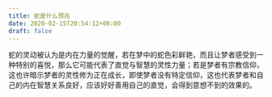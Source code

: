 ```yaml
---
title: 蛇是什么预兆
date: 2020-02-15T20:54:12+08:00
draft: false
---
```


蛇的灵动被认为是内在力量的觉醒，若在梦中的蛇色彩鲜艳，而且让梦者感受到一种特别的喜悦，那么它可能代表了直觉与智慧的灵性力量；若是梦者有宗教信仰，这也许暗示梦者的灵性修为正在成长，即使梦者没有特定信仰，这也代表梦者和自己的内在智慧关系良好，应该好好善用自己的直觉，会得到意想不到的效果的。
